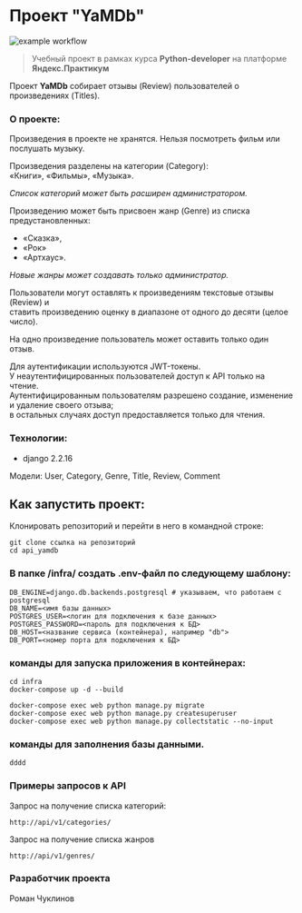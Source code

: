# Проект "YaMDb"

![example workflow](https://github.com/xjt85/yamdb_final/actions/workflows/yamdb_workflow.yml/badge.svg)

>Учебный проект в рамках курса __Python-developer__ на платформе __Яндекс.Практикум__

Проект __YaMDb__ собирает отзывы (Review) пользователей о произведениях (Titles).

### О проекте:
Произведения в проекте не хранятся.
Нельзя посмотреть фильм или послушать музыку.

Произведения разделены на категории (Category):   
«Книги», «Фильмы», «Музыка».  

_Список категорий  может быть расширен администратором._

Произведению может быть присвоен жанр (Genre) из списка предустановленных:  
- «Сказка»,
- «Рок»
- «Артхаус».

_Новые жанры может создавать только администратор._

Пользователи могут оставлять к произведениям текстовые отзывы (Review) и  
ставить произведению оценку в диапазоне от одного до десяти (целое число).

На одно произведение пользователь может оставить только один отзыв.

Для аутентификации используются JWT-токены.  
У неаутентифицированных пользователей доступ к API только на чтение.  
Аутентифицированным пользователям разрешено создание, изменение и удаление своего отзыва;  
в остальных случаях доступ предоставляется только для чтения.

### Технологии:
- django 2.2.16

Модели: User, Category, Genre, Title, Review, Comment

## Как запустить проект:

Клонировать репозиторий и перейти в него в командной строке:
```
git clone ссылка на репозиторий
cd api_yamdb
```

### В папке /infra/ cоздать .env-файл по следующему шаблону:
```
DB_ENGINE=django.db.backends.postgresql # указываем, что работаем с postgresql
DB_NAME=<имя базы данных>
POSTGRES_USER=<логин для подключения к базе данных>
POSTGRES_PASSWORD=<пароль для подключения к БД>
DB_HOST=<название сервиса (контейнера), например "db">
DB_PORT=<номер порта для подключения к БД>
```
### команды для запуска приложения в контейнерах:
```
cd infra
docker-compose up -d --build

docker-compose exec web python manage.py migrate
docker-compose exec web python manage.py createsuperuser
docker-compose exec web python manage.py collectstatic --no-input
```

### команды для заполнения базы данными.
```
dddd
```

### Примеры запросов к API

Запрос на получение списка категорий:

```
http://api/v1/categories/
```

Запрос на получение списка жанров
```
http://api/v1/genres/
```

### Разработчик проекта


Роман Чуклинов
